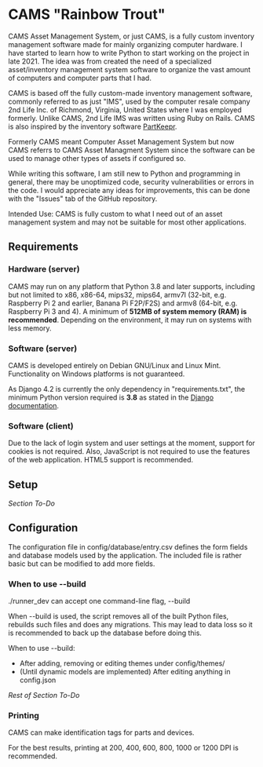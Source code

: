 # CAMS "Rainbow Trout"

CAMS Asset Management System, or just CAMS, is a fully custom inventory management software made for mainly organizing computer hardware. I have started to learn how to write Python to start working on the project in late 2021. The idea was from created the need of a specialized asset/inventory management system software to organize the vast amount of computers and computer parts that I had. 

CAMS is based off the fully custom-made inventory management software, commonly referred to as just "IMS", used by the computer resale company 2nd Life Inc. of Richmond, Virginia, United States where I was employed formerly. Unlike CAMS, 2nd Life IMS was written using Ruby on Rails. CAMS is also inspired by the inventory software [PartKeepr](https://github.com/partkeepr/PartKeepr).

Formerly CAMS meant Computer Asset Management System but now CAMS referrs to CAMS Asset Managment System since the software can be used to manage other types of assets if configured so.

While writing this software, I am still new to Python and programming in general, there may be unoptimized code, security vulnerabilities or errors in the code. I would appreciate any ideas for improvements, this can be done with the "Issues" tab of the GitHub repository. 

Intended Use: CAMS is fully custom to what I need out of an asset management system and may not be suitable for most other applications. 

## Requirements

### Hardware (server)
CAMS may run on any platform that Python 3.8 and later supports, including but not limited to x86, x86-64, mips32, mips64, armv7l (32-bit, e.g. Raspberry Pi 2 and earlier, Banana Pi F2P/F2S) and armv8 (64-bit, e.g. Raspberry Pi 3 and 4). A minimum of **512MB of system memory (RAM) is recommended**. Depending on the environment, it may run on systems with less memory.

### Software (server)
CAMS is developed entirely on Debian GNU/Linux and Linux Mint. Functionality on Windows platforms is not guaranteed.

As Django 4.2 is currently the only dependency in "requirements.txt", the minimum Python version required is **3.8** as stated in the [Django documentation](https://docs.djangoproject.com/en/4.2/faq/install/).

### Software (client)
Due to the lack of login system and user settings at the moment, support for cookies is not required. Also, JavaScript is not required to use the features of the web application. HTML5 support is recommended.

## Setup
*Section To-Do*

## Configuration
The configuration file in config/database/entry.csv defines the form fields and database models used by the application. The included file is rather basic but can be modified to add more fields.

### When to use --build
./runner_dev can accept one command-line flag, --build

When --build is used, the script removes all of the built Python files, rebuilds such files and does any migrations. This may lead to data loss so it is recommended to back up the database before doing this.

When to use --build:

- After adding, removing or editing themes under config/themes/
- (Until dynamic models are implemented) After editing anything in config.json

*Rest of Section To-Do*

### Printing
CAMS can make identification tags for parts and devices.

For the best results, printing at 200, 400, 600, 800, 1000 or 1200 DPI is recommended.



